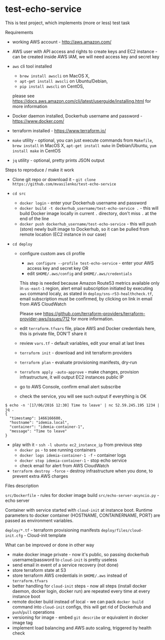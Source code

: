 # test-echo-service

This is test project, which implements (more or less) test task

Requirements

* working AWS account - http://aws.amazon.com/
* AWS user with API access and rights to create keys and EC2 instance - can be created inside AWS IAM,
we will need access key and secret key
* `aws` cli tool installed
  * `brew install awscli` on MacOS X,
  * `apt-get install awscli` on Ubuntu/Debian,
  * `pip install awscli` on CentOS,

  please see
https://docs.aws.amazon.com/cli/latest/userguide/installing.html
for more information

* Docker daemon installed, Dockerhub username and password - https://www.docker.com/
* terraform installed -  https://www.terraform.io/
* `make` utility - optional, you can just execute commands from `Makefile`, `brew install` in MacOS X, `apt-get install make` in Debian/Ubuntu,
`yum install make` in CentOS
* `jq` utility - optional, pretty prints JSON output


Steps to reproduce / make it work

* Clone git repo or download it - `git clone https://github.com/mvasilenko/test-echo-service`
* `cd src`
  * `docker login` - enter your Dockerhub username and password
  * `docker build -t dockerhub_username/test-echo-service .` - this will build Docker image locally in current `.` directory,
  don't miss `.` at the end of the line
  * `docker push dockerhub_username/test-echo-service` - this will push (store) newly built image to Dockerhub,
  so it can be pulled from remote location (EC2 instance in our case)

* `cd deploy`
  * configure custom aws cli profile
    * `aws configure --profile test-echo-service` - enter your AWS access key and secret key
    OR
    *  edit `$HOME/.aws/config` and `$HOME/.aws/credentials`

    This step is needed because Amazon Route53 metrics available only in `us-east-1` region,
  alert email subscription initiated by executing `aws` command localy,
  as stated in `deploy/sns-r53-healthcheck.tf`,
  email subscription must be confirmed, by clicking on link in email from AWS CloudWatch

    Please see https://github.com/terraform-providers/terraform-provider-aws/issues/712 for more information.

  * edit `terraform.tfvars` file, place AWS and Docker credentials here, this is private file, DON'T share it
  * review `vars.tf` - default variables, edit your email at last lines
  * `terraform init` - download and init terraform providers
  * `terraform plan` - evaluate provisioning manifests, dry-run
  * `terraform apply -auto-approve` - make changes, provision infrastructure, it will output EC2 instances public IP
  * go to AWS Console, confirm email alert subscribe
  * check the service, you will see such output if everything is OK

```
$ echo -n '[17/06/2016 12:30] Time to leave' | nc 52.59.245.195 1234 | jq .
{
  "timestamp": 1466166600,
  "hostname": "idemia.local",
  "container": "idemia-container-1",
  "message": "Time to leave"
}
```

  * play with it - `ssh -l ubuntu ec2_instance_ip` from previous step
    * `docker ps` - to see running containers
    * `docker logs idemia-container-1 -f` - container logs
    * `docker stop idemia-container-1` - stop echo service
    * check email for alert from AWS CloudWatch
  * `terraform destroy -force` - destroy infrastructure when you done, to prevent extra AWS charges

Files description

`src/Dockerfile` - rules for docker image build
`src/echo-server-asyncio.py` - echo server

Container with service started with `cloud-init` at instance boot. Runtime parameters
to docker container (HOSTNAME, CONTAINERNAME, PORT) are passed as environment variables.

`deploy/*.tf` - terraform provisioning manifests
`deploy/files/cloud-init.cfg` - Cloud-init template

What can be improved or done in other way

* make docker image private - now it's public, so passing dockerhub username/password to `cloud-init` is pretty useless
* send email in event of a service recovery (not done)
* store terraform state at S3
* store terraform AWS credentials in `$HOME/.aws` instead of `terraform.tfvars`
* better handling for `cloud-init` steps - now all steps (install docker daemon, docker
login, docker run) are repeated every time at every instance boot
* remote docker build instead of local - we can pack `docker build` command
into `cloud-init` configs, this will get rid of Dockerhub and `push`/`pull` operations
* versioning for image - embed `git describe` or equivalent in docker image tag
* implement load balancing and AWS auto scaling, triggered by health check
